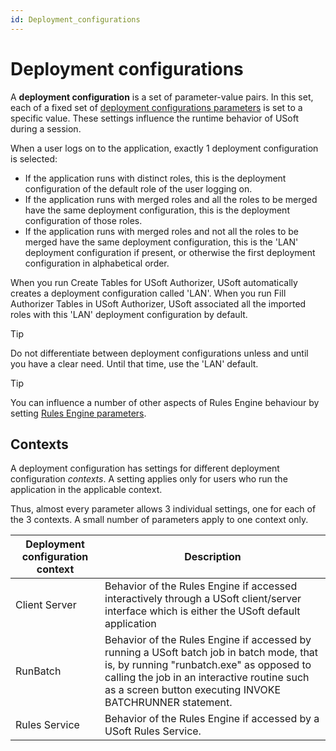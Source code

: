 ```yaml
---
id: Deployment_configurations
---
```


# Deployment configurations

A **deployment configuration** is a set of parameter-value pairs. In this set, each of a fixed set of [deployment configurations parameters](/docs/Authorisation_and_access/Deployment_configurations/Deployment_configuration_parameters.md) is set to a specific value. These settings influence the runtime behavior of USoft during a session.

When a user logs on to the application, exactly 1 deployment configuration is selected:

- If the application runs with distinct roles, this is the deployment configuration of the default role of the user logging on.
- If the application runs with merged roles and all the roles to be merged have the same deployment configuration, this is the deployment configuration of those roles.
- If the application runs with merged roles and not all the roles to be merged have the same deployment configuration, this is the 'LAN' deployment configuration if present, or otherwise the first deployment configuration in alphabetical order.

When you run Create Tables for USoft Authorizer, USoft automatically creates a deployment configuration called 'LAN'. When you run Fill Authorizer Tables in USoft Authorizer, USoft associated all the imported roles with this 'LAN' deployment configuration by default.

> [!TIP]
> Do not differentiate between deployment configurations unless and until you have a clear need. Until that time, use the 'LAN' default.

> [!TIP]
> You can influence a number of other aspects of Rules Engine behaviour by setting [Rules Engine parameters](/docs/Modeller_and_Rules_Engine/Introducing_USoft_Modeller_and_Rules_Engine/Rules_Engine_parameters.md).

## Contexts

A deployment configuration has settings for different deployment configuration *contexts*. A setting applies only for users who run the application in the applicable context.

Thus, almost every parameter allows 3 individual settings, one for each of the 3 contexts. A small number of parameters apply to one context only.

|**Deployment configuration context**|**Description**|
|--------|--------|
|Client Server|Behavior of the Rules Engine if accessed interactively through a USoft client/server interface which is either the USoft default application|
|RunBatch|Behavior of the Rules Engine if accessed by running a USoft batch job in batch mode, that is, by running "runbatch.exe" as opposed to calling the job in an interactive routine such as a screen button executing INVOKE BATCHRUNNER statement.|
|Rules Service|Behavior of the Rules Engine if accessed by a USoft Rules Service.|



###  

 